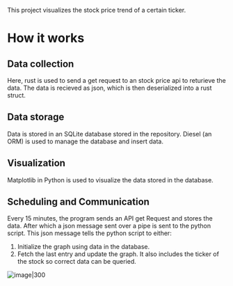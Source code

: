This project visualizes the stock price trend of a certain ticker.

# How it works
## Data collection
Here, rust is used to send a get request to an stock price api to returieve the data.
The data is recieved as json, which is then deserialized into a rust struct.

## Data storage
Data is stored in an SQLite database stored in the repository.
Diesel (an ORM) is used to manage the database and insert data.

## Visualization
Matplotlib in Python is used to visualize the data stored in the database.

## Scheduling and Communication
Every 15 minutes, the program sends an API get Request and stores the data.
After which a json message sent over a pipe is sent to the python script.
This json message tells the python script to either:
1. Initialize the graph using data in the database.
2. Fetch the last entry and update the graph.
It also includes the ticker of the stock so correct data can be queried.

![image|300](https://github.com/user-attachments/assets/1f1c5950-7d72-4e83-818d-3950041e99e5)
